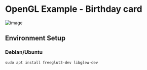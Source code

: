# OpenGL Example - Birthday card

![image](https://user-images.githubusercontent.com/16668056/138820491-6c66169c-210d-4f7c-ae28-4bde47266be7.png)


## Environment Setup

### Debian/Ubuntu

```
sudo apt install freeglut3-dev libglew-dev
```
